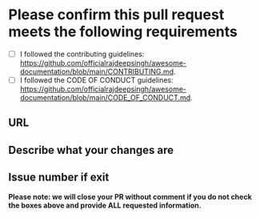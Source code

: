 <!-- Thank you for contributing! -->

# Please confirm this pull request meets the following requirements

- [ ] I followed the contributing guidelines: <https://github.com/officialrajdeepsingh/awesome-documentation/blob/main/CONTRIBUTING.md>.
- [ ] I followed the CODE OF CONDUCT guidelines: <https://github.com/officialrajdeepsingh/awesome-documentation/blob/main/CODE_OF_CONDUCT.md>.

## URL

<!-- **[Insert URL here]** -->

## Describe what your changes are

<!-- Please include a clear summary of the changes related to your issues. -->

## Issue number if exit

**Please note: we will close your PR without comment if you do not check the boxes above and provide ALL requested information.**
